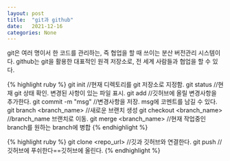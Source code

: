 ```yaml
---
layout: post
title:  "git과 github"
date:   2021-12-16
categories: None
---
```

git은 여러 명이서 한 코드를 관리하는, 즉 협업을 할 때 쓰이는 분산 버전관리 시스템이다.
github는 git을 활용한 대표적인 원격 저장소로, 전 세계 사람들과 협업을 할 수 있다.

{% highlight ruby %}
git init
//현재 디렉토리를 git 저장소로 지정함.
git status
//현재 git 상태 확인. 변경된 사항이 있는 파일 표시.
git add <filename>
//깃허브에 올릴 변경사항을 추가한다.
git commit -m "msg"
//변경사항을 저장. msg에 코멘트를 남길 수 있다.
git branch <branch_name>
//새로운 브랜치 생성
git checkout <branch_name>
//branch_name 브랜치로 이동.
git merge <branch_name>
//현재 작업중인 branch를 원하는 branch에 병합
{% endhighlight %}

{% highlight ruby %}
git clone <repo_url>
//깃과 깃허브와 연결한다.
git push
//깃허브에 푸쉬한다==깃허브에 올린다.
{% endhighlight %}




[jekyll-docs]: https://jekyllrb.com/docs/home
[jekyll-gh]:   https://github.com/jekyll/jekyll
[jekyll-talk]: https://talk.jekyllrb.com/

